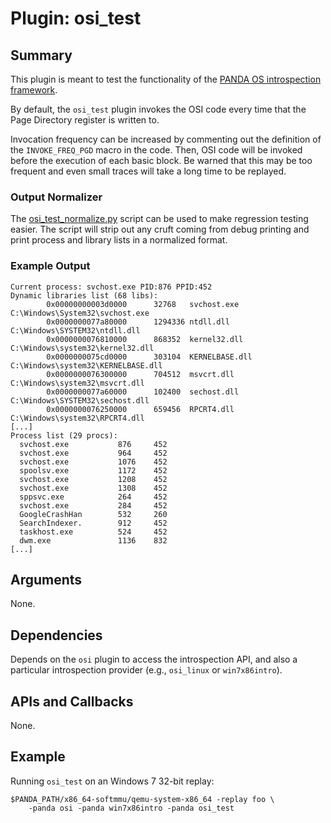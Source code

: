 Plugin: osi_test
===========

Summary
-------
This plugin is meant to test the functionality of the [PANDA OS introspection framework](../osi).

By default, the `osi_test` plugin invokes the OSI code every time that the Page Directory register is written to.

Invocation frequency can be increased by commenting out the definition of the `INVOKE_FREQ_PGD` macro in the code. Then, OSI code will be invoked before the execution of each basic block. Be warned that this may be too frequent and even small traces will take a long time to be replayed.

### Output Normalizer
The [osi_test_normalize.py](osi_test_normalize.py) script can be used to make regression testing easier.  The script will strip out any cruft coming from debug printing and print process and library lists in a normalized format.

### Example Output

    Current process: svchost.exe PID:876 PPID:452
    Dynamic libraries list (68 libs):
            0x00000000003d0000      32768   svchost.exe              C:\Windows\System32\svchost.exe
            0x0000000077a80000      1294336 ntdll.dll                C:\Windows\SYSTEM32\ntdll.dll
            0x0000000076810000      868352  kernel32.dll             C:\Windows\system32\kernel32.dll
            0x0000000075cd0000      303104  KERNELBASE.dll           C:\Windows\system32\KERNELBASE.dll
            0x0000000076300000      704512  msvcrt.dll               C:\Windows\system32\msvcrt.dll
            0x0000000077a60000      102400  sechost.dll              C:\Windows\SYSTEM32\sechost.dll
            0x0000000076250000      659456  RPCRT4.dll               C:\Windows\system32\RPCRT4.dll
    [...]
    Process list (29 procs):
      svchost.exe           876     452
      svchost.exe           964     452
      svchost.exe           1076    452
      spoolsv.exe           1172    452
      svchost.exe           1208    452
      svchost.exe           1308    452
      sppsvc.exe            264     452
      svchost.exe           284     452
      GoogleCrashHan        532     260
      SearchIndexer.        912     452
      taskhost.exe          524     452
      dwm.exe               1136    832
    [...]

Arguments
---------

None.

Dependencies
------------

Depends on the `osi` plugin to access the introspection API, and also a particular introspection provider (e.g., `osi_linux` or `win7x86intro`).

APIs and Callbacks
------------------

None.

Example
-------

Running `osi_test` on an Windows 7 32-bit replay:

    $PANDA_PATH/x86_64-softmmu/qemu-system-x86_64 -replay foo \
        -panda osi -panda win7x86intro -panda osi_test
